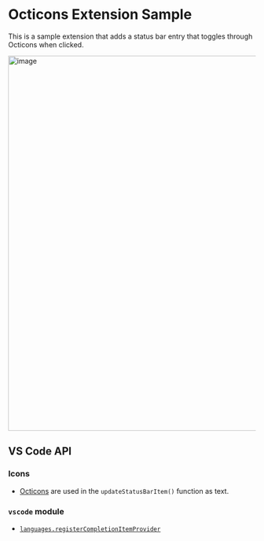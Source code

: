# Octicons Extension Sample

This is a sample extension that adds a status bar entry that toggles through Octicons when clicked.

<img width="762" alt="image" src="https://user-images.githubusercontent.com/35271042/63787485-c1067e80-c8a8-11e9-8598-d2ff8087f9db.png">

## VS Code API

### Icons
- [Octicons](https://code.visualstudio.com/api/references/icons-in-labels) are used in the `updateStatusBarItem()` function as text.

### `vscode` module

- [`languages.registerCompletionItemProvider`](https://code.visualstudio.com/api/references/vscode-api#window.createStatusBarItem)

